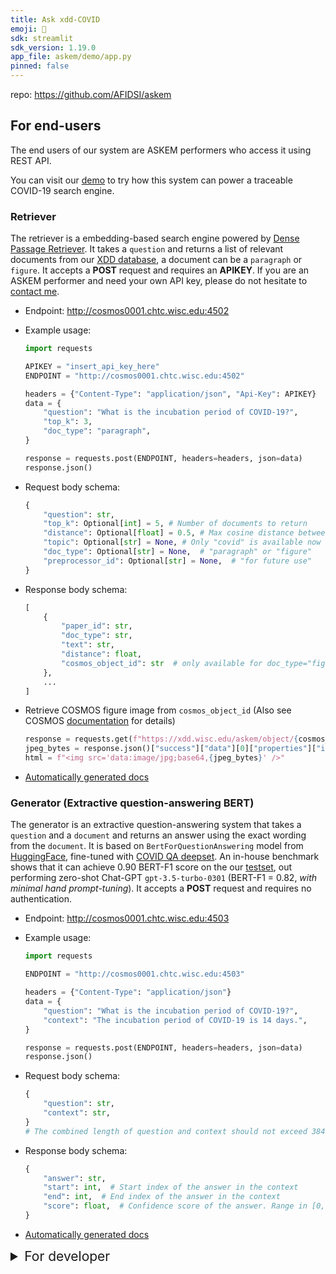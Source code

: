 ```yaml
---
title: Ask xdd-COVID
emoji: 📑
sdk: streamlit
sdk_version: 1.19.0
app_file: askem/demo/app.py
pinned: false
---
```


repo: <https://github.com/AFIDSI/askem>

## For end-users

The end users of our system are ASKEM performers who access it using REST API.

You can visit our [demo](http://cosmos0001.chtc.wisc.edu:8501/) to try how this system can power a traceable COVID-19 search engine.

### Retriever

The retriever is a embedding-based search engine powered by [Dense Passage Retriever](https://arxiv.org/abs/2004.04906). It takes a `question` and returns a list of relevant documents from our [XDD database](https://xdd.wisc.edu/), a document can be a `paragraph` or `figure`. It accepts a **POST** request and requires an **APIKEY**. If you are an ASKEM performer and need your own API key, please do not hesitate to [contact me](mailto:jason.lo@wisc.edu).

- Endpoint: <http://cosmos0001.chtc.wisc.edu:4502>

- Example usage:

    ```python
    import requests

    APIKEY = "insert_api_key_here"
    ENDPOINT = "http://cosmos0001.chtc.wisc.edu:4502"

    headers = {"Content-Type": "application/json", "Api-Key": APIKEY}
    data = {
        "question": "What is the incubation period of COVID-19?",
        "top_k": 3,
        "doc_type": "paragraph",
    }

    response = requests.post(ENDPOINT, headers=headers, json=data)
    response.json()
    ```

- Request body schema:

    ```python
    {
        "question": str,
        "top_k": Optional[int] = 5, # Number of documents to return
        "distance": Optional[float] = 0.5, # Max cosine distance between question and document
        "topic": Optional[str] = None, # Only "covid" is available now
        "doc_type": Optional[str] = None,  # "paragraph" or "figure"
        "preprocessor_id": Optional[str] = None,  # "for future use"
    }
    ```

- Response body schema:

    ```python
    [
        {
            "paper_id": str,
            "doc_type": str,
            "text": str,
            "distance": float,
            "cosmos_object_id": str  # only available for doc_type="figure"
        },
        ...
    ]
    ```

- Retrieve COSMOS figure image from `cosmos_object_id` (Also see COSMOS [documentation](https://uw-cosmos.github.io/Cosmos/) for details)

    ```python
    response = requests.get(f"https://xdd.wisc.edu/askem/object/{cosmos_object_id}")
    jpeg_bytes = response.json()["success"]["data"][0]["properties"]["image"]
    html = f"<img src='data:image/jpg;base64,{jpeg_bytes}' />"
    ```

- [Automatically generated docs](http://cosmos0001.chtc.wisc.edu:4502/docs#/default/get_docs__post)

### Generator (Extractive question-answering BERT)

The generator is an extractive question-answering system that takes a `question` and a `document` and returns an answer using the exact wording from the `document`. It is based on `BertForQuestionAnswering` model from [HuggingFace](https://huggingface.co/docs/transformers/model_doc/bert#transformers.BertForQuestionAnswering), fine-tuned with [COVID QA deepset](https://huggingface.co/datasets/covid_qa_deepset). An in-house benchmark shows that it can achieve 0.90 BERT-F1 score on the our [testset](https://github.com/AFIDSI/askem/blob/ee8e53d95893083685cd696afe5117ff4064216d/notebooks/make_benchmark_gpt.ipynb), out performing zero-shot Chat-GPT `gpt-3.5-turbo-0301` (BERT-F1 = 0.82, *with minimal hand prompt-tuning*). It accepts a **POST** request and requires no authentication.

- Endpoint: <http://cosmos0001.chtc.wisc.edu:4503>

- Example usage:

    ```python
    import requests

    ENDPOINT = "http://cosmos0001.chtc.wisc.edu:4503"

    headers = {"Content-Type": "application/json"}
    data = {
        "question": "What is the incubation period of COVID-19?",
        "context": "The incubation period of COVID-19 is 14 days.",
    }

    response = requests.post(ENDPOINT, headers=headers, json=data)
    response.json()
    ```

- Request body schema:

    ```python
    {
        "question": str,
        "context": str,
    }
    # The combined length of question and context should not exceed 384 tokens
    ```

- Response body schema:

    ```python
    {
        "answer": str,
        "start": int,  # Start index of the answer in the context
        "end": int,  # End index of the answer in the context
        "score": float,  # Confidence score of the answer. Range in [0, 1], higher is better.
    }
    ```

- [Automatically generated docs](http://cosmos0001.chtc.wisc.edu:4503/docs#/default/get_answer__post)

<details>
    <summary style="font-size: 1.5em;">For developer</summary>

### To deploy the system

1. Make a .env file in the project root directory with these variables

    ```txt
    WEAVIATE_URL=http://weaviate:8080
    WEAVIATE_APIKEY=<generate it yourself using askem.utils.generate_api_key>

    GENERATOR_URL=http://generator:4503

    OPENAI_API_KEY=<key_here>
    OPENAI_ORGANIZATION=<org_id_here>
    ...

    ```

    see shared [dotenv](https://docs.google.com/document/d/1TyGeHxbOShv_jzTIM7vn-equH0XB3wM0mBuAvYI0AR0/edit) file for the actual values

1. Run launch test

    ```sh
    bash ./scripts/launch_test.sh
    ```

1. Ingest figures
    put all text files in a folder, with file format as `<ingest_dir>/<paper-id>.<cosmos_object_id>.txt`
    then run this:

    ```sh
    python askem/deploy.py --input-dir "data/debug_data/figure_test" --topic "covid-19" --doc-type "figure" --weaviate-url "url_to_weaviate"
    ```

</details>
